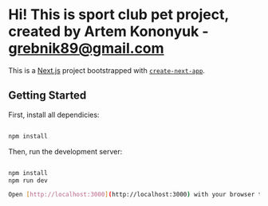# Hi! This is sport club pet project, created by Artem Kononyuk - grebnik89@gmail.com

This is a [Next.js](https://nextjs.org/) project bootstrapped with [`create-next-app`](https://github.com/vercel/next.js/tree/canary/packages/create-next-app).

## Getting Started

First, install all dependicies:

```bash

npm install

```

Then, run the development server:

```bash

npm install
npm run dev

Open [http://localhost:3000](http://localhost:3000) with your browser to see the result.
```
